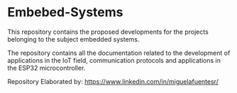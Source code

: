 # Embebed-Systems


This repository contains the proposed developments for the projects belonging to the subject embedded systems.

The repository contains all the documentation related to the development of applications in the IoT field, communication protocols and applications in the ESP32 microcontroller. 


Repository Elaborated by: https://www.linkedin.com/in/miguelafuentesr/

